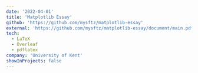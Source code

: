 ```yaml
---
date: '2022-04-01'
title: 'Matplotlib Essay'
github: 'https://github.com/mysftz/matplotlib-essay'
external: 'https://github.com/mysftz/matplotlib-essay/document/main.pdf'
tech:
  - LaTeX
  - Overleaf
  - pdflatex
company: 'University of Kent'
showInProjects: false
---
```

